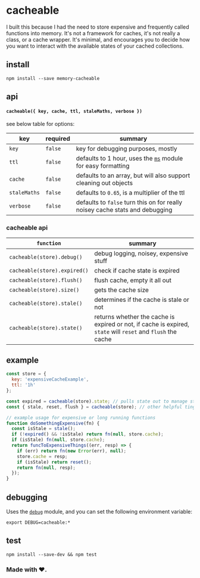 # cacheable
I built this because I had the need to store expensive and frequently called functions into memory.  It's not a framework for caches, it's not really a class, or a cache wrapper.  It's minimal, and encourages you to decide how you want to interact with the available states of your cached collections.

## install
`npm install --save memory-cacheable`

## api

#### `cacheable({ key, cache, ttl, staleMaths, verbose })`
see below table for options:

| key | required | summary |
| --- | --- | --- |
| `key` | `false` | key for debugging purposes, mostly |
| `ttl` | `false` | defaults to 1 hour, uses the [`ms`](https://github.com/zeit/ms) module for easy formatting |
| `cache` | `false` | defaults to an array, but will also support cleaning out objects |
| `staleMaths` | `false` | defaults to `0.65`, is a multiplier of the ttl |
| `verbose` | `false` | defaults to `false` turn this on for really noisey cache stats and debugging |

### cacheable api
| `function` | summary |
| --- | --- |
| `cacheable(store).debug()` | debug logging, noisey, expensive stuff |
| `cacheable(store).expired()` | check if cache state is expired |
| `cacheable(store).flush()` | flush cache, empty it all out |
| `cacheable(store).size()` | gets the cache size |
| `cacheable(store).stale()` | determines if the cache is stale or not |
| `cacheable(store).state()` | returns whether the cache is expired or not, if cache is expired, `state` will `reset` and `flush` the cache |

## example
```js
const store = {
  key: 'expensiveCacheExample',
  ttl: '1h'
};

const expired = cacheable(store).state; // pulls state out to manage state and check if expired
const { stale, reset, flush } = cacheable(store); // other helpful tings

// example usage for expensive or long running functions
function doSomethingExpensive(fn) {
  const isStale = stale();
  if (!expired() && !isStale) return fn(null, store.cache);
  if (isStale) fn(null, store.cache);
  return funcToExpensiveThings((err, resp) => {
    if (err) return fn(new Error(err), null);
    store.cache = resp;
    if (isStale) return reset();
    return fn(null, resp);
  });
}
```

## debugging
Uses the [`debug`](#) module, and you can set the following environment variable:

`export DEBUG=cacheable:*`

## test
`npm install --save-dev && npm test`

### Made with &hearts;.